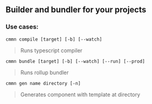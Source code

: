 ## Builder and bundler for your projects

### Use cases:
`cmmn compile [target] [-b] [--watch]`
> Runs typescript compiler
  
`cmmn bundle [target] [-b] [--watch] [--run] [--prod]`
> Runs rollup bundler
  
`cmmn gen name directory [-n]`
> Generates component with template at directory

